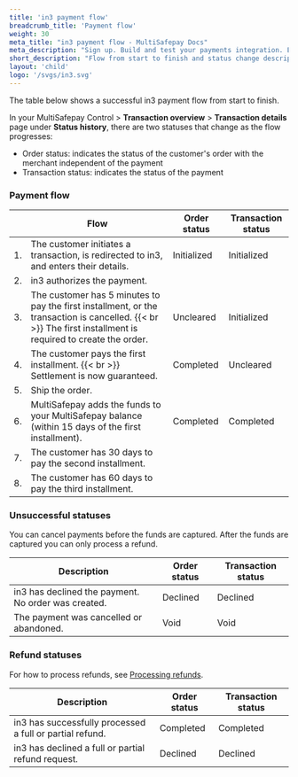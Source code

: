 ```yaml
---
title: 'in3 payment flow'
breadcrumb_title: 'Payment flow'
weight: 30
meta_title: "in3 payment flow - MultiSafepay Docs"
meta_description: "Sign up. Build and test your payments integration. Explore our products and services. Use our API Reference, SDKs, and wrappers. Get support."
short_description: "Flow from start to finish and status change descriptions"
layout: 'child'
logo: '/svgs/in3.svg'
---
```


The table below shows a successful in3 payment flow from start to finish.  

In your MultiSafepay Control > **Transaction overview** > **Transaction details** page under **Status history**, there are two statuses that change as the flow progresses: 

- Order status: indicates the status of the customer's order with the merchant independent of the payment
- Transaction status: indicates the status of the payment

### Payment flow

|                       | Flow      | Order status | Transaction status |
|--------------------------------|-----------|---|-----------------------------------------------------------------------------------------|
| 1. | The customer initiates a transaction, is redirected to in3, and enters their details. | Initialized   | Initialized  |
| 2. | in3 authorizes the payment. |   |   |
| 3. | The customer has 5 minutes to pay the first installment, or the transaction is cancelled. {{< br >}} The first installment is required to create the order. | Uncleared  | Initialized  |
| 4. | The customer pays the first installment. {{< br >}} Settlement is now guaranteed. | Completed  | Uncleared  |
| 5. | Ship the order. | | |
| 6. | MultiSafepay adds the funds to your MultiSafepay balance (within 15 days of the first installment). | Completed | Completed |
| 7. | The customer has 30 days to pay the second installment. |  | |
| 8. | The customer has 60 days to pay the third installment. |  | |


### Unsuccessful statuses
You can cancel payments before the funds are captured. After the funds are captured you can only process a refund.

| Description                      | Order status      | Transaction status |
|--------------------------------|-----------|-----------------------------------------------------------------------------------------|
| in3 has declined the payment. No order was created.    | Declined   | Declined   |
| The payment was cancelled or abandoned. | Void    | Void    |

### Refund statuses

For how to process refunds, see [Processing refunds](/payment-methods/billing-suite/in3/faq/processing-refunds).

| Description                      | Order status      | Transaction status |
|--------------------------------|-----------|-----------------------------------------------------------------------------------------|
| in3 has successfully processed a full or partial refund. | Completed    | Completed   |
| in3 has declined a full or partial refund request.  | Declined      | Declined   |
